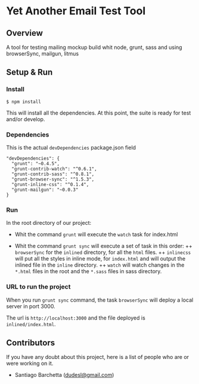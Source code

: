 # Yet Another Email Test Tool

## Overview
A tool for testing mailing mockup build whit node, grunt, sass and using browserSync, mailgun, litmus

## Setup & Run

### Install
```
$ npm install
```
This will install all the dependencies. At this point, the suite is ready for test and/or develop.

### Dependencies
This is the actual ```devDependencies``` package.json field
```
"devDependencies": {
  "grunt": "~0.4.5",
  "grunt-contrib-watch": "^0.6.1",
  "grunt-contrib-sass": "^0.8.1",
  "grunt-browser-sync": "^1.5.3",
  "grunt-inline-css": "^0.1.4",
  "grunt-mailgun": "~0.0.3"
}
```
### Run
In the root directory of our project:

+ Whit the command ```grunt``` will execute the ```watch``` task for index.html

+ Whit the command ```grunt sync``` will execute a set of task in this order:
  ++ ```browserSync``` for the ```inlined``` directory, for all the ```html``` files.
  ++ ```inlinecss``` will put all the styles in inline mode, for ```index.html``` and will output the inlined file in the ```inline``` directory.
  ++ ```watch``` will watch changes in the ```*.html``` files in the root and the ```*.sass``` files in sass directory.

### URL to run the project
When you run ```grunt sync``` command, the task ```browserSync``` will deploy a local server in port 3000.

The url is ```http://localhost:3000``` and the file deployed is ```inlined/index.html```.

## Contributors
If you have any doubt about this project, here is a list of people who are or were working on it.

+ Santiago Barchetta (dudesl@gmail.com)
